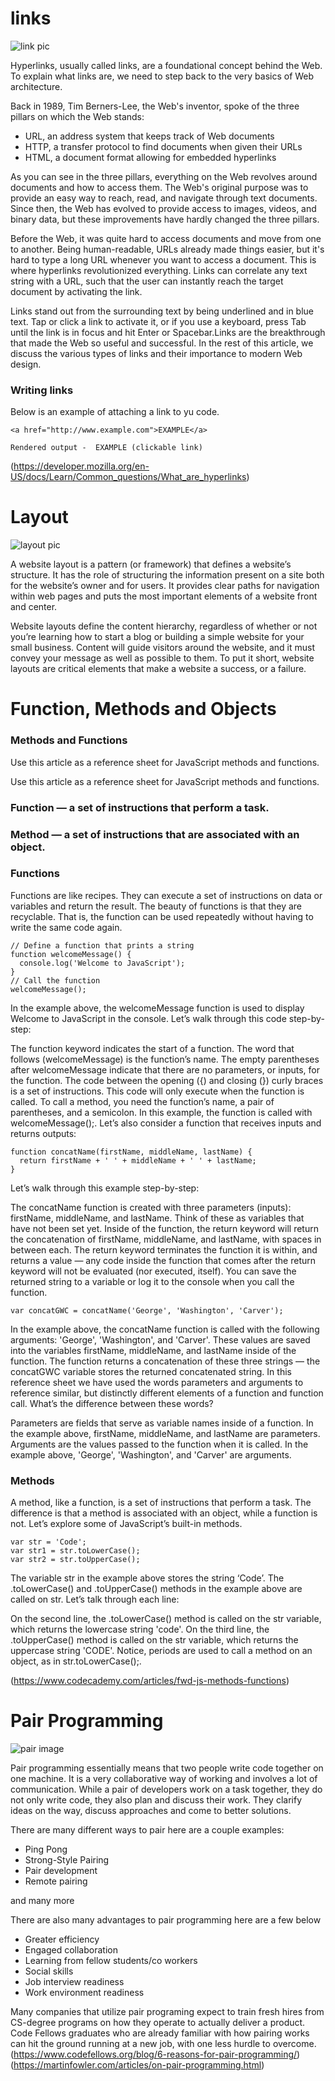 # links 

![link pic](https://martech.org/wp-content/uploads/2018/08/links-blue-ss-1920_gvstuk.jpg)

<p>Hyperlinks, usually called links, are a foundational concept behind the Web. To explain what links are, we need to step back to the very basics of Web architecture.</p.>

<p>Back in 1989, Tim Berners-Lee, the Web's inventor, spoke of the three pillars on which the Web stands:<p>

- URL, an address system that keeps track of Web documents
- HTTP, a transfer protocol to find documents when given their URLs
- HTML, a document format allowing for embedded hyperlinks

<p> As you can see in the three pillars, everything on the Web revolves around documents and how to access them. The Web's original purpose was to provide an easy way to reach, read, and navigate through text documents. Since then, the Web has evolved to provide access to images, videos, and binary data, but these improvements have hardly changed the three pillars.</p>

<P> Before the Web, it was quite hard to access documents and move from one to another. Being human-readable, URLs already made things easier, but it's hard to type a long URL whenever you want to access a document. This is where hyperlinks revolutionized everything. Links can correlate any text string with a URL, such that the user can instantly reach the target document by activating the link.</P>

<p>Links stand out from the surrounding text by being underlined and in blue text. Tap or click a link to activate it, or if you use a keyboard, press Tab until the link is in focus and hit Enter or Spacebar.Links are the breakthrough that made the Web so useful and successful. In the rest of this article, we discuss the various types of links and their importance to modern Web design.</P>


### Writing links 
Below is an example of attaching a link to yu code.
```
<a href="http://www.example.com">EXAMPLE</a>

Rendered output -  EXAMPLE (clickable link)
```
(https://developer.mozilla.org/en-US/docs/Learn/Common_questions/What_are_hyperlinks)

# Layout

![layout pic](https://colibriwp.com/blog/wp-content/uploads/2018/07/build-develop-site-web-design-content-1571569-pxhere.com_.jpg)

A website layout is a pattern (or framework) that defines a website’s structure. It has the role of structuring the information present on a site both for the website’s owner and for users. It provides clear paths for navigation within web pages and puts the most important elements of a website front and center.

Website layouts define the content hierarchy, regardless of whether or not you’re learning how to start a blog or building a simple website for your small business. Content will guide visitors around the website, and it must convey your message as well as possible to them. To put it short,  website layouts are critical elements that make a website a success, or a failure.

# Function, Methods and Objects

### Methods and Functions
Use this article as a reference sheet for JavaScript methods and functions.

Use this article as a reference sheet for JavaScript methods and functions.

### Function — a set of instructions that perform a task.
### Method — a set of instructions that are associated with an object.
### Functions

Functions are like recipes. They can execute a set of instructions on data or variables and return the result. The beauty of functions is that they are recyclable. That is, the function can be used repeatedly without having to write the same code again.

```
// Define a function that prints a string
function welcomeMessage() {
  console.log('Welcome to JavaScript');
}
// Call the function
welcomeMessage();
```
In the example above, the welcomeMessage function is used to display Welcome to JavaScript in the console. Let’s walk through this code step-by-step:

The function keyword indicates the start of a function.
The word that follows (welcomeMessage) is the function’s name.
The empty parentheses after welcomeMessage indicate that there are no parameters, or inputs, for the function.
The code between the opening ({) and closing (}) curly braces is a set of instructions. This code will only execute when the function is called.
To call a method, you need the function’s name, a pair of parentheses, and a semicolon. In this example, the function is called with welcomeMessage();.
Let’s also consider a function that receives inputs and returns outputs:

```
function concatName(firstName, middleName, lastName) {
  return firstName + ' ' + middleName + ' ' + lastName;
}
```

Let’s walk through this example step-by-step:

The concatName function is created with three parameters (inputs): firstName, middleName, and lastName. Think of these as variables that have not been set yet.
Inside of the function, the return keyword will return the concatenation of firstName, middleName, and lastName, with spaces in between each. The return keyword terminates the function it is within, and returns a value — any code inside the function that comes after the return keyword will not be evaluated (nor executed, itself).
You can save the returned string to a variable or log it to the console when you call the function.

```
var concatGWC = concatName('George', 'Washington', 'Carver');
```
In the example above, the concatName function is called with the following arguments: 'George', 'Washington', and 'Carver'. These values are saved into the variables firstName, middleName, and lastName inside of the function. The function returns a concatenation of these three strings — the concatGWC variable stores the returned concatenated string.
In this reference sheet we have used the words parameters and arguments to reference similar, but distinctly different elements of a function and function call. What’s the difference between these words?

Parameters are fields that serve as variable names inside of a function. In the example above, firstName, middleName, and lastName are parameters.
Arguments are the values passed to the function when it is called. In the example above, 'George', 'Washington', and 'Carver' are arguments.
### Methods

A method, like a function, is a set of instructions that perform a task. The difference is that a method is associated with an object, while a function is not. Let’s explore some of JavaScript’s built-in methods.

```
var str = 'Code';
var str1 = str.toLowerCase();
var str2 = str.toUpperCase();
```
The variable str in the example above stores the string ‘Code’. The .toLowerCase() and .toUpperCase() methods in the example above are called on str. Let’s talk through each line:

On the second line, the .toLowerCase() method is called on the str variable, which returns the lowercase string 'code'.
On the third line, the .toUpperCase() method is called on the str variable, which returns the uppercase string 'CODE'. Notice, periods are used to call a method on an object, as in str.toLowerCase();.

(https://www.codecademy.com/articles/fwd-js-methods-functions)

# Pair Programming 

![pair image](https://miro.medium.com/max/1400/1*v4q4iD3dQHgferJNNjmvag.jpeg)

Pair programming essentially means that two people write code together on one machine. It is a very collaborative way of working and involves a lot of communication. While a pair of developers work on a task together, they do not only write code, they also plan and discuss their work. They clarify ideas on the way, discuss approaches and come to better solutions.

There are many different ways to pair here are a couple examples:
- Ping Pong
- Strong-Style Pairing
- Pair development
- Remote pairing 

and many more 

There are also many advantages to pair programming here are a few below 

- Greater efficiency
- Engaged collaboration
- Learning from fellow students/co workers 
- Social skills
- Job interview readiness
- Work environment readiness

Many companies that utilize pair programing expect to train fresh hires from CS-degree programs on how they operate to actually deliver a product. Code Fellows graduates who are already familiar with how pairing works can hit the ground running at a new job, with one less hurdle to overcome. 
(https://www.codefellows.org/blog/6-reasons-for-pair-programming/)
(https://martinfowler.com/articles/on-pair-programming.html)
